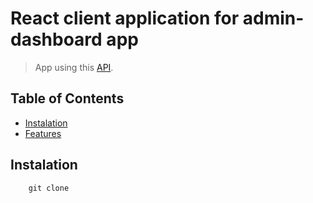 # React client application for admin-dashboard app

> App using this <a href="https://github.com/skywalker-ua/admin-dashboard-api">API</a>.

## Table of Contents

- [Instalation](#instalation)
- [Features](#features)

## Instalation

```shell
    git clone 
```